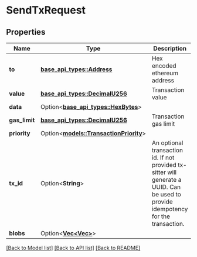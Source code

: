 # SendTxRequest

## Properties

Name | Type | Description | Notes
------------ | ------------- | ------------- | -------------
**to** | [**base_api_types::Address**](base_api_types::Address.md) | Hex encoded ethereum address | 
**value** | [**base_api_types::DecimalU256**](base_api_types::DecimalU256.md) | Transaction value | [default to 0]
**data** | Option<[**base_api_types::HexBytes**](base_api_types::HexBytes.md)> |  | [optional]
**gas_limit** | [**base_api_types::DecimalU256**](base_api_types::DecimalU256.md) | Transaction gas limit | [default to 0]
**priority** | Option<[**models::TransactionPriority**](TransactionPriority.md)> |  | [optional]
**tx_id** | Option<**String**> | An optional transaction id. If not provided tx-sitter will generate a UUID.  Can be used to provide idempotency for the transaction. | [optional]
**blobs** | Option<[**Vec<Vec<i32>>**](Vec.md)> |  | [optional]

[[Back to Model list]](../README.md#documentation-for-models) [[Back to API list]](../README.md#documentation-for-api-endpoints) [[Back to README]](../README.md)


